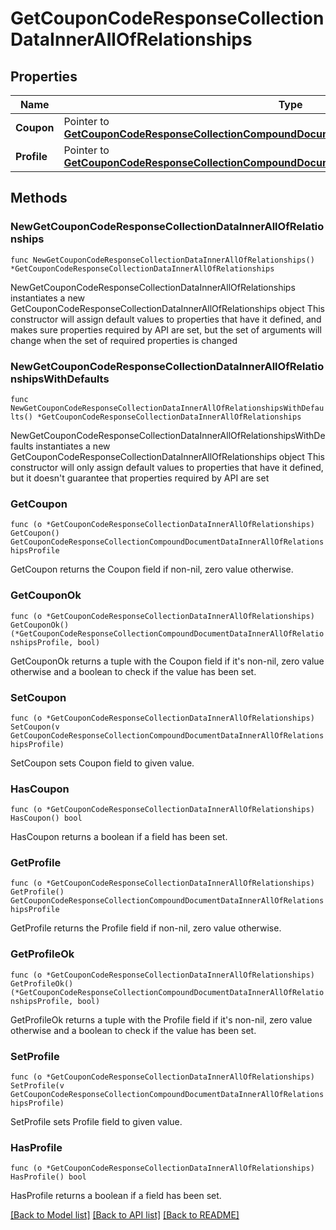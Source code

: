 # GetCouponCodeResponseCollectionDataInnerAllOfRelationships

## Properties

Name | Type | Description | Notes
------------ | ------------- | ------------- | -------------
**Coupon** | Pointer to [**GetCouponCodeResponseCollectionCompoundDocumentDataInnerAllOfRelationshipsProfile**](GetCouponCodeResponseCollectionCompoundDocumentDataInnerAllOfRelationshipsProfile.md) |  | [optional] 
**Profile** | Pointer to [**GetCouponCodeResponseCollectionCompoundDocumentDataInnerAllOfRelationshipsProfile**](GetCouponCodeResponseCollectionCompoundDocumentDataInnerAllOfRelationshipsProfile.md) |  | [optional] 

## Methods

### NewGetCouponCodeResponseCollectionDataInnerAllOfRelationships

`func NewGetCouponCodeResponseCollectionDataInnerAllOfRelationships() *GetCouponCodeResponseCollectionDataInnerAllOfRelationships`

NewGetCouponCodeResponseCollectionDataInnerAllOfRelationships instantiates a new GetCouponCodeResponseCollectionDataInnerAllOfRelationships object
This constructor will assign default values to properties that have it defined,
and makes sure properties required by API are set, but the set of arguments
will change when the set of required properties is changed

### NewGetCouponCodeResponseCollectionDataInnerAllOfRelationshipsWithDefaults

`func NewGetCouponCodeResponseCollectionDataInnerAllOfRelationshipsWithDefaults() *GetCouponCodeResponseCollectionDataInnerAllOfRelationships`

NewGetCouponCodeResponseCollectionDataInnerAllOfRelationshipsWithDefaults instantiates a new GetCouponCodeResponseCollectionDataInnerAllOfRelationships object
This constructor will only assign default values to properties that have it defined,
but it doesn't guarantee that properties required by API are set

### GetCoupon

`func (o *GetCouponCodeResponseCollectionDataInnerAllOfRelationships) GetCoupon() GetCouponCodeResponseCollectionCompoundDocumentDataInnerAllOfRelationshipsProfile`

GetCoupon returns the Coupon field if non-nil, zero value otherwise.

### GetCouponOk

`func (o *GetCouponCodeResponseCollectionDataInnerAllOfRelationships) GetCouponOk() (*GetCouponCodeResponseCollectionCompoundDocumentDataInnerAllOfRelationshipsProfile, bool)`

GetCouponOk returns a tuple with the Coupon field if it's non-nil, zero value otherwise
and a boolean to check if the value has been set.

### SetCoupon

`func (o *GetCouponCodeResponseCollectionDataInnerAllOfRelationships) SetCoupon(v GetCouponCodeResponseCollectionCompoundDocumentDataInnerAllOfRelationshipsProfile)`

SetCoupon sets Coupon field to given value.

### HasCoupon

`func (o *GetCouponCodeResponseCollectionDataInnerAllOfRelationships) HasCoupon() bool`

HasCoupon returns a boolean if a field has been set.

### GetProfile

`func (o *GetCouponCodeResponseCollectionDataInnerAllOfRelationships) GetProfile() GetCouponCodeResponseCollectionCompoundDocumentDataInnerAllOfRelationshipsProfile`

GetProfile returns the Profile field if non-nil, zero value otherwise.

### GetProfileOk

`func (o *GetCouponCodeResponseCollectionDataInnerAllOfRelationships) GetProfileOk() (*GetCouponCodeResponseCollectionCompoundDocumentDataInnerAllOfRelationshipsProfile, bool)`

GetProfileOk returns a tuple with the Profile field if it's non-nil, zero value otherwise
and a boolean to check if the value has been set.

### SetProfile

`func (o *GetCouponCodeResponseCollectionDataInnerAllOfRelationships) SetProfile(v GetCouponCodeResponseCollectionCompoundDocumentDataInnerAllOfRelationshipsProfile)`

SetProfile sets Profile field to given value.

### HasProfile

`func (o *GetCouponCodeResponseCollectionDataInnerAllOfRelationships) HasProfile() bool`

HasProfile returns a boolean if a field has been set.


[[Back to Model list]](../README.md#documentation-for-models) [[Back to API list]](../README.md#documentation-for-api-endpoints) [[Back to README]](../README.md)


